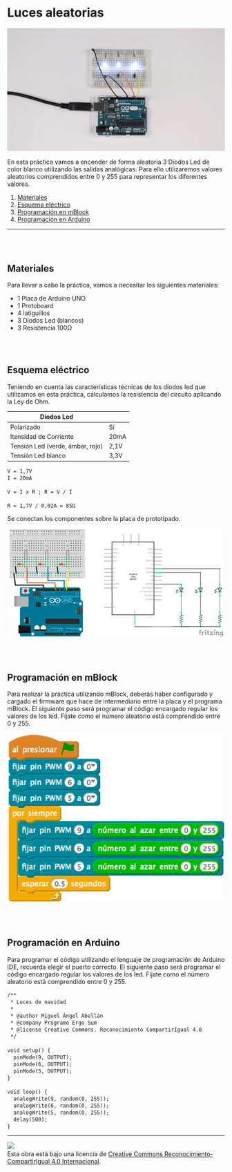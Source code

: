 # Luces aleatorias

![Animación](practica.gif)

En esta práctica vamos a encender de forma aleatoria 3 Diodos Led de color blanco utilizando las salidas analógicas. Para ello utilizaremos valores aleatorios comprendidos entre 0 y 255 para representar los diferentes valores.

1.	[Materiales](#materiales)
2.	[Esquema eléctrico](#esquema-eléctrico)
3.	[Programación en mBlock](#programación-en-mblock)
4.	[Programación en Arduino](#programación-en-arduino)



---


<br><br>


## Materiales

Para llevar a cabo la práctica, vamos a necesitar los siguientes materiales:
- 1 Placa de Arduino UNO
- 1 Protoboard
- 4 latiguillos
- 3 Diodos Led (blancos)
- 3 Resistencia 100Ω


<br><br>


## Esquema eléctrico

Teniendo en cuenta las características técnicas de los diodos led que utilizamos en esta práctica, calculamos la resistencia del circuito aplicando la Ley de Ohm.

| Diodos Led                       |        |
| -------------------------------- | ------ |
| Polarizado                       | Sí     |
| Itensidad de Corriente           | 20mA   |
| Tensión Led (verde, ámbar, rojo) | 2,1V   |
| Tensión Led blanco               | 3,3V   |


```
V = 1,7V
I = 20mA

V = I x R ; R = V / I

R = 1,7V / 0,02A = 85Ω 
```

Se conectan los componentes sobre la placa de prototipado.

![Esquema eléctrico](fritzing.png)


<br><br>


## Programación en mBlock

Para realizar la práctica utilizando mBlock, deberás haber configurado y cargado el firmware que hace de intermediario entre la placa y el programa mBlock. El siguiente paso será programar el código encargado regular los valores de los led. Fíjate como el número aleatorio está comprendido entre 0 y 255.

![Programación en mBlock](mBlock.png)


<br><br>


## Programación en Arduino

Para programar el código utilizando el lenguaje de programación de Arduino IDE, recuerda elegir el puerto correcto. El siguiente paso será programar el código encargado regular los valores de los led. Fíjate como el número aleatorio está comprendido entre 0 y 255.

```
/**
 * Luces de navidad
 *  
 * @author Miguel Ángel Abellán
 * @company Programo Ergo Sum
 * @license Creative Commons. Reconocimiento CompartirIgual 4.0
 */

void setup() {
  pinMode(9, OUTPUT);
  pinMode(6, OUTPUT);
  pinMode(5, OUTPUT);
}

void loop() {
  analogWrite(9, random(0, 255));
  analogWrite(6, random(0, 255));
  analogWrite(5, random(0, 255));
  delay(500);
}
```



---



<img src="http://i.creativecommons.org/l/by-sa/4.0/88x31.png" /><br>
Esta obra está bajo una licencia de [Creative Commons Reconocimiento-CompartirIgual 4.0 Internacional](https://creativecommons.org/licenses/by-sa/4.0/deed.es_ES).
